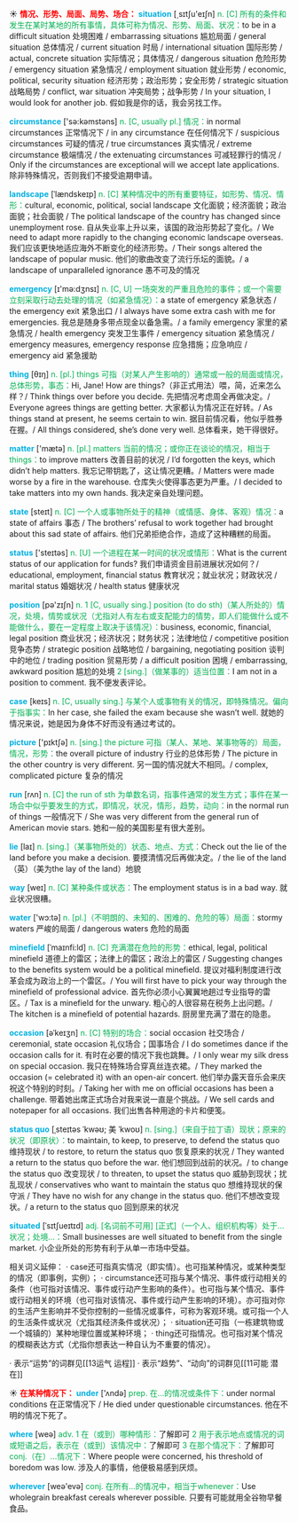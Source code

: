 ☀ <font color="red">**情况、形势、局面、局势、场合：**</font>
<font color="sky blue">**situation**</font> [͵sɪtʃu'eɪʃn] 
<font color="#00b050">n. [C] 所有的条件和发生在某时某地的所有事情，具体可称为情况、形势、局面、状况：</font>to be in a difficult situation 处境困难 / embarrassing situations 尴尬局面 / general situation 总体情况 / current situation 时局 / international situation 国际形势 / actual, concrete situation 实际情况；具体情况 / dangerous situation 危险形势 / emergency situation 紧急情况 / employment situation 就业形势 / economic, political, security situation 经济形势；政治形势；安全形势 / strategic situation 战略局势 / conflict, war situation 冲突局势；战争形势 / In your situation, I would look for another job. 假如我是你的话，我会另找工作。

<font color="sky blue">**circumstance**</font> ['sə:kəmstəns] 
<font color="#00b050">n. [C, usually pl.] 情况：</font>in normal circumstances 正常情况下 / in any circumstance 在任何情况下 / suspicious circumstances 可疑的情况 / true circumstances 真实情况 / extreme circumstance 极端情况 / the extenuating circumstances 可减轻罪行的情况 / Only if the circumstances are exceptional will we accept late applications. 除非特殊情况，否则我们不接受逾期申请。
           
<font color="sky blue">**landscape**</font> [ˈlændskeɪp]
<font color="#00b050">n. [C] 某种情况中的所有重要特征，如形势、情况、情形：</font>cultural, economic, political, social landscape 文化面貌；经济面貌；政治面貌；社会面貌 / The political landscape of the country has changed since unemployment rose. 自从失业率上升以来，该国的政治形势起了变化。/ We need to adapt more rapidly to the changing economic landscape overseas. 我们应该更快地适应海外不断变化的经济形势。/ Their songs altered the landscape of popular music. 他们的歌曲改变了流行乐坛的面貌。/ a landscape of unparalleled ignorance 愚不可及的情况

<font color="sky blue">**emergency**</font> [ɪ'mə:dӡnsɪ] 
<font color="#00b050">n. [C, U] 一场突发的严重且危险的事件；或一个需要立刻采取行动去处理的情况（如紧急情况）：</font>a state of emergency 紧急状态 / the emergency exit 紧急出口 / I always have some extra cash with me for emergencies. 我总是随身多带点现金以备急需。/ a family emergency 家里的紧急情况 / health emergency 突发卫生事件 / emergency situation 紧急情况 / emergency measures, emergency response 应急措施；应急响应 / emergency aid 紧急援助

<font color="sky blue">**thing**</font> [θɪŋ] 
<font color="#00b050">n. [pl.] things 可指（对某人产生影响的）通常或一般的局面或情况，总体形势，事态：</font>Hi, Jane! How are things?（非正式用法）喂，简，近来怎么样？/ Think things over before you decide. 先把情况考虑周全再做决定。/ Everyone agrees things are getting better. 大家都认为情况正在好转。/ As things stand at present, he seems certain to win. 据目前情况看，他似乎胜券在握。/ All things considered, she’s done very well. 总体看来，她干得很好。

<font color="sky blue">**matter**</font> ['mætə] 
<font color="#00b050">n. [pl.] matters 当前的情况；或你正在谈论的情况，相当于things：</font>to improve matters 改善目前的状况 / I’d forgotten the keys, which didn’t help matters. 我忘记带钥匙了，这让情况更糟。/ Matters were made worse by a fire in the warehouse. 仓库失火使得事态更为严重。/ I decided to take matters into my own hands. 我决定亲自处理问题。

<font color="sky blue">**state**</font> [steɪt] 
<font color="#00b050">n. [C] 一个人或事物所处于的精神（或情感、身体、客观）情况：</font>a state of affairs 事态 / The brothers’ refusal to work together had brought about this sad state of affairs. 他们兄弟拒绝合作，造成了这种糟糕的局面。

<font color="sky blue">**status**</font> ['steɪtəs] 
<font color="#00b050">n. [U] 一个进程在某一时间的状况或情形：</font>What is the current status of our application for funds? 我们申请资金目前进展状况如何？/ educational, employment, financial status 教育状况；就业状况；财政状况 / marital status 婚姻状况 / health status 健康状况

<font color="sky blue">**position**</font> [pə'zɪʃn] 
<font color="#00b050">n. 1 [C, usually sing.] position (to do sth)（某人所处的）情况，处境，情势或状况（尤指对人有左右或支配能力的情势，即人们能做什么或不能做什么，要在一定程度上取决于该情况）：</font>business, economic, financial, legal position 商业状况；经济状况；财务状况；法律地位 / competitive position 竞争态势 / strategic position 战略地位 / bargaining, negotiating position 谈判中的地位 / trading position 贸易形势 / a difficult position 困境 / embarrassing, awkward position 尴尬的处境 <font color="#00b050">2 [sing.]（做某事的）适当位置：</font>I am not in a position to comment. 我不便发表评论。

<font color="sky blue">**case**</font> [keɪs] 
<font color="#00b050">n. [C, usually sing.] 与某个人或事物有关的情况，即特殊情况。偏向于指事实：</font>In her case, she failed the exam because she wasn’t well. 就她的情况来说，她是因为身体不好而没有通过考试的。

<font color="sky blue">**picture**</font> ['pɪktʃə] 
<font color="#00b050">n. [sing.] the picture 可指（某人、某地、某事物等的）局面，情况，形势：</font>the overall picture of industry 行业的总体形势 / The picture in the other country is very different. 另一国的情况就大不相同。/ complex, complicated picture 复杂的情况

<font color="sky blue">**run**</font> [rʌn] 
<font color="#00b050">n. [C] the run of sth 为单数名词，指事件通常的发生方式；事件在某一场合中似乎要发生的方式，即情况，状况，情形，趋势，动向：</font>in the normal run of things 一般情况下 / She was very different from the general run of American movie stars. 她和一般的美国影星有很大差别。

<font color="sky blue">**lie**</font> [laɪ] 
<font color="#00b050">n. [sing.]（某事物所处的）状态、地点、方式：</font>Check out the lie of the land before you make a decision. 要摸清情况后再做决定。/ the lie of the land（英）（美为the lay of the land）地貌

<font color="sky blue">**way**</font> [weɪ] 
<font color="#00b050">n. [C] 某种条件或状态：</font>The employment status is in a bad way. 就业状况很糟。

<font color="sky blue">**water**</font> ['wɔ:tə] 
<font color="#00b050">n. [pl.]（不明朗的、未知的、困难的、危险的等）局面：</font>stormy waters 严峻的局面 / dangerous waters 危险的局面
                      
<font color="sky blue">**minefield**</font> [ˈmaɪnfi:ld]
<font color="#00b050">n. [C] 充满潜在危险的形势：</font>ethical, legal, political minefield 道德上的雷区；法律上的雷区；政治上的雷区 / Suggesting changes to the benefits system would be a political minefield. 提议对福利制度进行改革会成为政治上的一个雷区。/ You will first have to pick your way through the minefield of professional advice. 首先你必须小心翼翼地趟过专业指导的雷区。/ Tax is a minefield for the unwary. 粗心的人很容易在税务上出问题。/ The kitchen is a minefield of potential hazards. 厨房里充满了潜在的隐患。

<font color="sky blue">**occasion**</font> [əˈkeɪʒn]
<font color="#00b050">n. [C] 特别的场合：</font>social occasion 社交场合 / ceremonial, state occasion 礼仪场合；国事场合 / I do sometimes dance if the occasion calls for it. 有时在必要的情况下我也跳舞。/ I only wear my silk dress on special occasion. 我只在特殊场合穿真丝连衣裙。/ They marked the occasion (= celebrated it) with an open-air concert. 他们举办露天音乐会来庆祝这个特别的时刻。/ Taking her with me on official occasions has been a challenge. 带着她出席正式场合对我来说一直是个挑战。/ We sell cards and notepaper for all occasions. 我们出售各种用途的卡片和便笺。
 
<font color="sky blue">**status quo**</font> [ˌsteɪtəs ˈkwəʊ; 美 ˈkwoʊ]
<font color="#00b050">n. [sing.]（来自于拉丁语）现状；原来的状况（即原状）：</font>to maintain, to keep, to preserve, to defend the status quo 维持现状 / to restore, to return the status quo 恢复原来的状况 / They wanted a return to the status quo before the war. 他们想回到战前的状况。/ to change the status quo 改变现状 / to threaten, to upset the status quo 威胁到现状；扰乱现状 / conservatives who want to maintain the status quo 想维持现状的保守派 / They have no wish for any change in the status quo. 他们不想改变现状。/ a return to the status quo 回到原来的状况

<font color="sky blue">**situated**</font> [ˈsɪtʃueɪtɪd]
<font color="#00b050">adj. [名词前不可用] [正式]（一个人、组织机构等）处于…状况；处境…：</font>Small businesses are well situated to benefit from the single market. 小企业所处的形势有利于从单一市场中受益。
 
相关词义延伸：
· case还可指真实情况（即实情）。也可指某种情况，或某种类型的情况（即事例，实例）；
· circumstance还可指与某个情况、事件或行动相关的条件（也可指对该情况、事件或行动产生影响的条件）。也可指与某个情况、事件或行动相关的环境（也可指对该情况、事件或行动产生影响的环境）。亦可指对你的生活产生影响并不受你控制的一些情况或事件，可称为客观环境。或可指一个人的生活条件或状况（尤指其经济条件或状况）；
· situation还可指（一栋建筑物或一个城镇的）某种地理位置或某种环境；
· thing还可指情况。也可指对某个情况的模糊表达方式（尤指你想表达一种自认为不重要的情况）。

· 表示“运势”的词群见[[13运气 运程]]
· 表示“趋势”、“动向”的词群见[[11可能 潜在]]

☀ <font color="red">**在某种情况下：**</font>
<font color="sky blue">**under**</font> ['ʌndə] 
<font color="#00b050">prep. 在…的情况或条件下：</font>under normal conditions 在正常情况下 / He died under questionable circumstances. 他在不明的情况下死了。

<font color="sky blue">**where**</font> [weə] 
<font color="#00b050">adv. 1 在（或到）哪种情形：</font>了解即可 <font color="#00b050">2 用于表示地点或情况的词或短语之后，表示在（或到）该情况中：</font>了解即可 <font color="#00b050">3 在那个情况下：</font>了解即可 <font color="#00b050">conj.（在）…情况下：</font>Where people were concerned, his threshold of boredom was low. 涉及人的事情，他便极易感到厌烦。

<font color="sky blue">**wherever**</font> [weə'evə] 
<font color="#00b050">conj. 在所有…的情况中，相当于whenever：</font>Use wholegrain breakfast cereals wherever possible. 只要有可能就用全谷物早餐食品。
